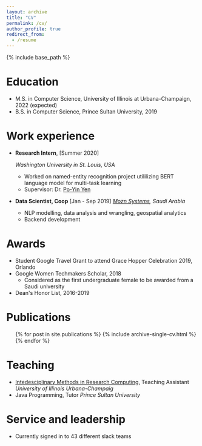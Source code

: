 ```yaml
---
layout: archive
title: "CV"
permalink: /cv/
author_profile: true
redirect_from:
  - /resume
---
```


{% include base_path %}

Education
======
* M.S. in Computer Science, University of Illinois at Urbana-Champaign, 2022 (expected)
* B.S. in Computer Science, Prince Sultan University, 2019

Work experience
======
* <b>Research Intern</b>, [Summer 2020]
  
  <I> Washington University in St. Louis, USA </I>
  * Worked on named-entity recognition project utililizing BERT language model for multi-task learning 
  * Supervisor: Dr. [Po-Yin Yen](https://informatics.wustl.edu/research-lab-po-yin-yen/)

* <b>Data Scientist, Coop</b> [Jan - Sep 2019]
  <I>[Mozn Systems](https://mozn.sa/), Saudi Arabia</I>
  * NLP modelling, data analysis and wrangling, geospatial analytics
  * Backend development 
  
Awards
======
* Student Google Travel Grant to attend Grace Hopper Celebration 2019, Orlando
* Google Women Techmakers Scholar, 2018
  * Considered as the first undergraduate female to be awarded from a Saudi university
* Dean's Honor List, 2016-2019

Publications
======
  <ul>{% for post in site.publications %}
    {% include archive-single-cv.html %}
  {% endfor %}</ul>
 
  
Teaching
======
* [Intedesciplinary Methods in Research Computing](https://illinois-cse.github.io/eng498/), Teaching Assistant
  <I>University of Illinois Urbana-Champaig</I>
* Java Programming, Tutor
  <I>Prince Sultan University</I>
  
Service and leadership
======
* Currently signed in to 43 different slack teams
